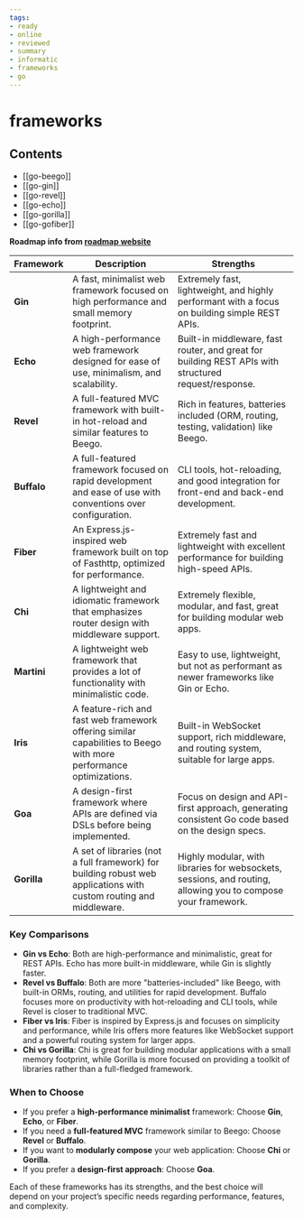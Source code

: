 ```yaml
---
tags:
- ready
- online
- reviewed
- summary
- informatic
- frameworks
- go
---
```

# frameworks

## Contents

- [[go-beego]]
- [[go-gin]]
- [[go-revel]]
- [[go-echo]]
- [[go-gorilla]]
- [[go-gofiber]]

__Roadmap info from [roadmap website](https://roadmap.sh/golang/frameworks)__

| __Framework__      | __Description__                                                                                   | __Strengths__                                                                                     |
|--------------------|---------------------------------------------------------------------------------------------------|---------------------------------------------------------------------------------------------------|
| __Gin__            | A fast, minimalist web framework focused on high performance and small memory footprint.           | Extremely fast, lightweight, and highly performant with a focus on building simple REST APIs.      |
| __Echo__           | A high-performance web framework designed for ease of use, minimalism, and scalability.            | Built-in middleware, fast router, and great for building REST APIs with structured request/response.|
| __Revel__          | A full-featured MVC framework with built-in hot-reload and similar features to Beego.              | Rich in features, batteries included (ORM, routing, testing, validation) like Beego.               |
| __Buffalo__        | A full-featured framework focused on rapid development and ease of use with conventions over configuration. | CLI tools, hot-reloading, and good integration for front-end and back-end development.             |
| __Fiber__          | An Express.js-inspired web framework built on top of Fasthttp, optimized for performance.          | Extremely fast and lightweight with excellent performance for building high-speed APIs.            |
| __Chi__            | A lightweight and idiomatic framework that emphasizes router design with middleware support.       | Extremely flexible, modular, and fast, great for building modular web apps.                        |
| __Martini__        | A lightweight web framework that provides a lot of functionality with minimalistic code.           | Easy to use, lightweight, but not as performant as newer frameworks like Gin or Echo.              |
| __Iris__           | A feature-rich and fast web framework offering similar capabilities to Beego with more performance optimizations. | Built-in WebSocket support, rich middleware, and routing system, suitable for large apps.         |
| __Goa__            | A design-first framework where APIs are defined via DSLs before being implemented.                 | Focus on design and API-first approach, generating consistent Go code based on the design specs.    |
| __Gorilla__        | A set of libraries (not a full framework) for building robust web applications with custom routing and middleware. | Highly modular, with libraries for websockets, sessions, and routing, allowing you to compose your framework. |

### __Key Comparisons__

- __Gin vs Echo__: Both are high-performance and minimalistic, great for REST APIs. Echo has more built-in middleware, while Gin is slightly faster.
- __Revel vs Buffalo__: Both are more "batteries-included" like Beego, with built-in ORMs, routing, and utilities for rapid development. Buffalo focuses more on productivity with hot-reloading and CLI tools, while Revel is closer to traditional MVC.
- __Fiber vs Iris__: Fiber is inspired by Express.js and focuses on simplicity and performance, while Iris offers more features like WebSocket support and a powerful routing system for larger apps.
- __Chi vs Gorilla__: Chi is great for building modular applications with a small memory footprint, while Gorilla is more focused on providing a toolkit of libraries rather than a full-fledged framework.

### When to Choose

- If you prefer a __high-performance minimalist__ framework: Choose __Gin__, __Echo__, or __Fiber__.
- If you need a __full-featured MVC__ framework similar to Beego: Choose __Revel__ or __Buffalo__.
- If you want to __modularly compose__ your web application: Choose __Chi__ or __Gorilla__.
- If you prefer a __design-first approach__: Choose __Goa__.

Each of these frameworks has its strengths, and the best choice will depend on your project’s specific needs regarding performance, features, and complexity.
